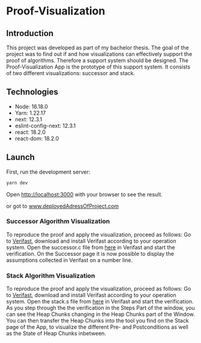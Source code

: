 # Proof-Visualization

## Introduction

This project was developed as part of my bachelor thesis. The goal of the project was to find out if and how visualizations can effectively support the proof of algorithms. Therefore a support system should be designed. The Proof-Visualization App is the prototype of this support system. It consists of two different visualizations: successor and stack.

## Technologies

* Node: 16.18.0
* Yarn: 1.22.17
* next: 12.3.1
* eslint-config-next: 12.3.1
* react: 18.2.0
* react-dom: 18.2.0

## Launch

First, run the development server:

```bash
yarn dev
```

Open [http://localhost:3000](http://localhost:3000) with your browser to see the result.

or got to www.deployedAdressOfProject.com

### Successor Algorithm Visualization

To reproduce the proof and apply the visualization, proceed as follows:
Go to [Verifast](https://github.com/verifast/verifast), download and install Verifast according to your operation system.
Open the successor.c file from [here](./algorithms/successor.c) in Verifast and start the verification.
On the Successor page it is now possible to display the assumptions collected in Verifast on a number line.  

### Stack Algorithm Visualization  
  
To reproduce the proof and apply the visualization, proceed as follows:
Go to [Verifast](https://github.com/verifast/verifast), download and install Verifast according to your operation system.
Open the stack.s file from [here](./algorithms/stack.c) in Verifast and start the verification.
As you step through the the verification in the Steps Part of the window, you can see the Heap Chunks changing in the Heap Chunks part of the Window. You can then transfer the Heap Chunks into the tool you find on the Stack page of the App, to visualize the different Pre- and Postconditions as well as the State of Heap Chunks inbetween.
